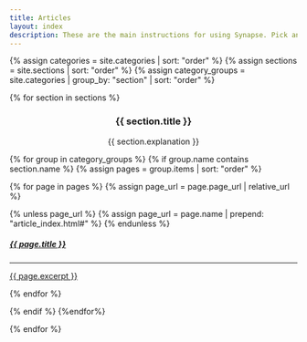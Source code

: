 ```yaml
---
title: Articles
layout: index
description: These are the main instructions for using Synapse. Pick an section that interests you or read them in order.
---
```


<div class="col-xs-12 col-md-12 col-lg-12" id="subjects">

<!-- {% assign doclist = site.pages | sort: 'order' %} -->
{% assign categories = site.categories | sort: "order" %}
{% assign sections = site.sections | sort: "order" %}
{% assign category_groups = site.categories | group_by: "section" | sort: "order"  %}

{% for section in sections %}

<!-- <div class="tab-pane active" id="{{ section.name }}"> -->

<!-- TODO: centering is being done via html tag, but should be css -->
<center><h3>{{ section.title }}</h3>
<p>{{ section.explanation }}</p></center>

{% for group in category_groups %} {% if group.name contains section.name %}
{% assign pages = group.items | sort: "order" %}

<div class="col-xs-12 col-md-12 col-lg-12 col-sm-12" id="subjects" style="background-color: transparent;">

{% for page in pages %}
{% assign page_url = page.page_url | relative_url %}

{% unless page_url %}
{% assign page_url = page.name | prepend: "article_index.html#" %}
{% endunless %}

<div class="col-xs-12 col-sm-4">

<a href="{{ page_url }}">
<div class="subject-card">
    <h5>{{ page.title }}</h5>
    <hr>
    <p>{{ page.excerpt }}</p>
</div>
</a>
</div>
{% endfor %}

</div>

{% endif %} {%endfor%}
<!-- </div> -->
{% endfor %}


</div>

<div class="clearfix"></div>
